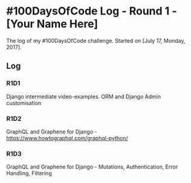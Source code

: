 # #100DaysOfCode Log - Round 1 - [Your Name Here]

The log of my #100DaysOfCode challenge. Started on [July 17, Monday, 2017].

## Log

### R1D1 
Django intermediate video-examples. ORM and Django Admin customisation

### R1D2
GraphQL and Graphene for Django - https://www.howtographql.com/graphql-python/

### R1D3
GraphQL and Graphene for Django - Mutations, Authentication, Error Handling, Filtering
